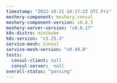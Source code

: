 ```yaml
---
timestamp: "2022-10-21 14:17:22 UTC Fri"
meshery-component: meshery-consul
meshery-component-version: v0.6.5
meshery-server-version: "v0.6.17"
k8s-distro: minikube
k8s-version: "v1.25.3"
service-mesh: Consul
service-mesh-version: "v0.49.0"
tests:
  consul-client: null
  consul-server:  null
overall-status: "passing"
---
```

